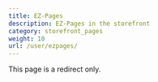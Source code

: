 ```yaml
---
title: EZ-Pages 
description: EZ-Pages in the storefront 
category: storefront_pages
weight: 10
url: /user/ezpages/
---
```


This page is a redirect only. 

